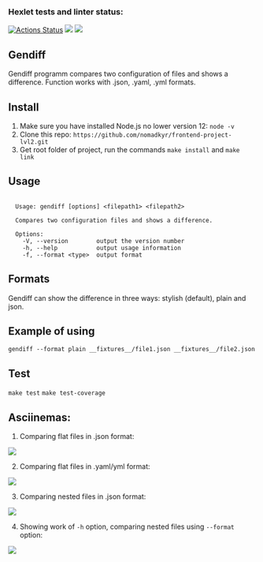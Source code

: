 ### Hexlet tests and linter status:
[![Actions Status](https://github.com/nomadkyr/frontend-project-lvl2/workflows/hexlet-check/badge.svg)](https://github.com/nomadkyr/frontend-project-lvl2/actions) <a href="https://codeclimate.com/github/nomadkyr/frontend-project-lvl2/maintainability"><img src="https://api.codeclimate.com/v1/badges/f8451b8914791d6491dd/maintainability" /></a> <a href="https://codeclimate.com/github/nomadkyr/frontend-project-lvl2/test_coverage"><img src="https://api.codeclimate.com/v1/badges/f8451b8914791d6491dd/test_coverage" /></a>

## Gendiff

Gendiff programm compares two configuration of files and shows a difference. Function works with .json, .yaml, .yml formats.

## Install

1. Make sure you have installed Node.js no lower version 12: `node -v`
2. Clone this repo: `https://github.com/nomadkyr/frontend-project-lvl2.git`
3. Get root folder of project, run the commands `make install` and `make link`

## Usage

```gendiff -h

  Usage: gendiff [options] <filepath1> <filepath2>

  Compares two configuration files and shows a difference.

  Options:
    -V, --version        output the version number
    -h, --help           output usage information
    -f, --format <type>  output format
 ```
    
## Formats
Gendiff can show the difference in three ways: stylish (default), plain and json.

## Example of using
`gendiff --format plain __fixtures__/file1.json __fixtures__/file2.json`

## Test
`make test`
`make test-coverage`

## Asciinemas:
1. Comparing flat files in .json format:

<a href="https://asciinema.org/a/5zIpK3u4R38WXAKORSpoZBL8n" target="_blank"><img src="https://asciinema.org/a/5zIpK3u4R38WXAKORSpoZBL8n.svg" /></a>

2. Comparing flat files in .yaml/yml format:

<a href="https://asciinema.org/a/3DREC4u0UY8ohfQDWpPpxbLpk" target="_blank"><img src="https://asciinema.org/a/3DREC4u0UY8ohfQDWpPpxbLpk.svg" /></a>

3. Comparing nested files in .json format:

<a href="https://asciinema.org/a/epvLFiscGJYSf11RaNAzhrhTD" target="_blank"><img src="https://asciinema.org/a/epvLFiscGJYSf11RaNAzhrhTD.svg" /></a>

4. Showing work of `-h` option, comparing nested files using `--format` option:

<a href="https://asciinema.org/a/QYwtHGhew5zFD1mfZqh5KnsIv" target="_blank"><img src="https://asciinema.org/a/QYwtHGhew5zFD1mfZqh5KnsIv.svg" /></a>







